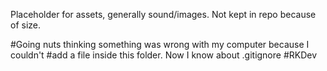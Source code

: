 Placeholder for assets, generally sound/images.  Not kept in repo because of size.

#Going nuts thinking something was wrong with my computer because I couldn't
#add a file inside this folder.  Now I know about .gitignore
#RKDev


